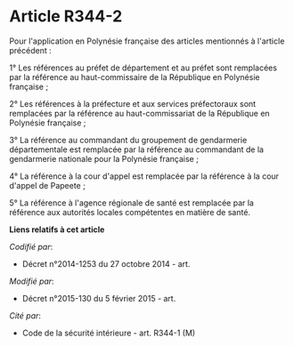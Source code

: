 # Article R344-2

Pour l'application en Polynésie française des articles mentionnés à l'article précédent :

1° Les références au préfet de département et au préfet sont remplacées par la référence au haut-commissaire de la République
en Polynésie française ;

2° Les références à la préfecture et aux services préfectoraux sont remplacées par la référence au haut-commissariat de la
République en Polynésie française ;

3° La référence au commandant du groupement de gendarmerie départementale est remplacée par la référence au commandant de la
gendarmerie nationale pour la Polynésie française ;

4° La référence à la cour d'appel est remplacée par la référence à la cour d'appel de Papeete ;

5° La référence à l'agence régionale de santé est remplacée par la référence aux autorités locales compétentes en matière de
santé.

**Liens relatifs à cet article**

_Codifié par_:

  - Décret n°2014-1253 du 27 octobre 2014 - art.

_Modifié par_:

  - Décret n°2015-130 du 5 février 2015 - art.

_Cité par_:

  - Code de la sécurité intérieure - art. R344-1 (M)
